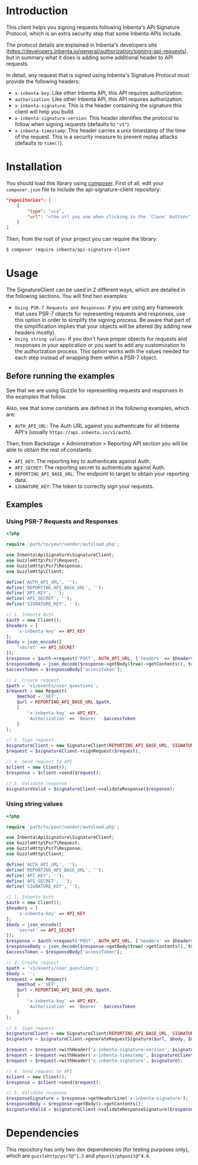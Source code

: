 # Introduction
This client helps you signing requests following Inbenta's API Signature Protocol, which is an extra security step that some Inbenta APIs include.

The protocol details are explained in Inbenta's developers site (https://developers.inbenta.io/general/authorization/signing-api-requests), but in summary what it does is adding some additional header to API requests.

In detail, any request that is signed using Inbenta's Signature Protocol must provide the following headers:
* `x-inbenta-key`: Like other Inbenta API, this API requires authorization.
* `authorization`: Like other Inbenta API, this API requires authorization.
* `x-inbenta-signature`: This is the header containing the signature this client will help you build.
* `x-inbenta-signature-version`: This header identifies the protocol to follow when signing requests (defaults to `"v1"`).
* `x-inbenta-timestamp`: This header carries a unix timestamp of the time of the request. This is a security measure to prevent replay attacks (defaults to `time()`).


# Installation
You should load this library using [composer](https://getcomposer.org).
First of all, edit your `composer.json` file to include the api-signature-client repository:
```json
"repositories": [
    {
        "type": "vcs",
        "url": "<the url you see when clicking in the 'Clone' button>"
    }
]
```
Then, from the root of your project you can require the library:
```bash
$ composer require inbenta/api-signature-client
```

# Usage
The SignatureClient can be used in 2 different ways, which are detailed in the following sections. You will find two examples:

* `Using PSR-7 Requests and Responses`: if you are using any framework that uses PSR-7 objects for representing requests and responses, use this option in order to simplify the signing process. Be aware that part of the simplification implies that your objects will be altered (by adding new headers mostly).
* `Using string values`: if you don't have proper objects for requests and responses in your application or you want to add any customization to the authorization process. This option works with the values needed for each step instead of wrapping them within a PSR-7 object.

## Before running the examples
See that we are using Guzzle for representing requests and responses in the examples that follow.

Also, see that some constants are defined in the following examples, which are:
* `AUTH_API_URL`: The Auth URL against you authenticate for all Inbenta API's (usually `https://api.inbenta.io/v1/auth`).

Then, from Backstage > Administration > Reporting API section you will be able to obtain the rest of constants:
* `API_KEY`: The reporting key to authenticate against Auth.
* `API_SECRET`: The reporting secret to authenticate against Auth.
* `REPORTING_API_BASE_URL`: The endpoint to target to obtain your reporting data.
* `SIGNATURE_KEY`: The token to correctly sign your requests.


## Examples

### Using PSR-7 Requests and Responses

```php
<?php

require 'path/to/your/vendor/autoload.php';

use Inbenta\ApiSignature\SignatureClient;
use GuzzleHttp\Psr7\Request;
use GuzzleHttp\Psr7\Response;
use GuzzleHttp\Client;

define('AUTH_API_URL', '');
define('REPORTING_API_BASE_URL', '');
define('API_KEY', '');
define('API_SECRET', '');
define('SIGNATURE_KEY', '');

// 1. Inbenta Auth
$auth = new Client();
$headers = [
    'x-inbenta-key' => API_KEY
];
$body = json_encode([
    'secret' => API_SECRET
]);
$response = $auth->request('POST', AUTH_API_URL, ['headers' => $headers, 'body' => $body]);
$responseBody = json_decode($response->getBody(true)->getContents(), true);
$accessToken = $responseBody['accessToken'];

// 2. Create request
$path = 'v1/events/user_questions';
$request = new Request(
    $method = 'GET',
    $url = REPORTING_API_BASE_URL.$path,
    [
        'x-inbenta-key' => API_KEY,
        'Authorization' => 'Bearer '.$accessToken
    ]
);

// 3. Sign request
$signatureClient = new SignatureClient(REPORTING_API_BASE_URL, SIGNATURE_KEY);
$request = $signatureClient->signRequest($request);

// 4. Send request to API
$client = new Client();
$response = $client->send($request);

// 5. Validate response
$signatureValid = $signatureClient->validateResponse($response);
```

### Using string values

```php
<?php

require 'path/to/your/vendor/autoload.php';

use Inbenta\ApiSignature\SignatureClient;
use GuzzleHttp\Psr7\Request;
use GuzzleHttp\Psr7\Response;
use GuzzleHttp\Client;

define('AUTH_API_URL', '');
define('REPORTING_API_BASE_URL', '');
define('API_KEY', '');
define('API_SECRET', '');
define('SIGNATURE_KEY', '');

// 1. Inbenta Auth
$auth = new Client();
$headers = [
    'x-inbenta-key' => API_KEY
];
$body = json_encode([
    'secret' => API_SECRET
]);
$response = $auth->request('POST', AUTH_API_URL, ['headers' => $headers, 'body' => $body]);
$responseBody = json_decode($response->getBody(true)->getContents(), true);
$accessToken = $responseBody['accessToken'];

// 2. Create request
$path = 'v1/events/user_questions';
$body = '';
$request = new Request(
    $method = 'GET',
    $url = REPORTING_API_BASE_URL.$path,
    [
        'x-inbenta-key' => API_KEY,
        'Authorization' => 'Bearer '.$accessToken
    ]
);

// 3. Sign request
$signatureClient = new SignatureClient(REPORTING_API_BASE_URL, SIGNATURE_KEY);
$signature = $signatureClient->generateRequestSignature($url, $body, $method);

$request = $request->withHeader('x-inbenta-signature-version', $signatureClient->getSignatureVersion());  // v1 by default
$request = $request->withHeader('x-inbenta-timestamp', $signatureClient->getTimestamp());  // time() by default
$request = $request->withHeader('x-inbenta-signature', $signature);

// 4. Send request to API
$client = new Client();
$response = $client->send($request);

// 5. Validate response
$responseSignature = $response->getHeaderLine('x-inbenta-signature');
$responseBody = $response->getBody()->getContents();
$signatureValid = $signatureClient->validateResponseSignature($responseSignature, $responseBody);
```

# Dependencies
This repository has only two dev dependencies (for testing purposes only), which are `guzzlehttp/psr7@^1.5` and `phpunit/phpunit@^4.8`.

